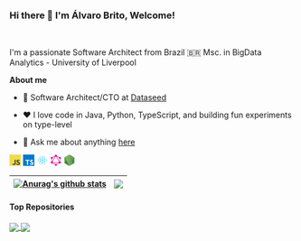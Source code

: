 ### Hi there 👋 I'm Álvaro Brito, Welcome!

<br />

I'm a passionate Software Architect from Brazil 🇧🇷
Msc. in BigData Analytics - University of Liverpool

**About me**

- 💼 Software Architect/CTO  at [Dataseed](http://live.site.dataseed.de)

- ❤️ I love code in Java, Python, TypeScript, and building fun experiments on type-level

- 💬 Ask me about anything [here](https://github.com/alvarogomes/alvarogomes/issues)

<code><img height="20" alt="javascript" src="https://raw.githubusercontent.com/github/explore/80688e429a7d4ef2fca1e82350fe8e3517d3494d/topics/javascript/javascript.png"></code>
<code><img height="20" alt="typescript" src="https://raw.githubusercontent.com/github/explore/80688e429a7d4ef2fca1e82350fe8e3517d3494d/topics/typescript/typescript.png"></code>
<code><img height="20" alt="react" src="https://raw.githubusercontent.com/github/explore/80688e429a7d4ef2fca1e82350fe8e3517d3494d/topics/react/react.png"></code>
<code><img height="20" alt="graphql" src="https://raw.githubusercontent.com/github/explore/5c058a388828bb5fde0bcafd4bc867b5bb3f26f3/topics/graphql/graphql.png"></code>
<code><img height="20" alt="nodejs" src="https://raw.githubusercontent.com/github/explore/80688e429a7d4ef2fca1e82350fe8e3517d3494d/topics/nodejs/nodejs.png"></code>    


| <a href="https://github.com/anuraghazra/github-readme-stats"><img align="center" src="https://github-readme-stats.vercel.app/api?username=alvarogomes&show_icons=true&include_all_commits=true&theme=buefy&hide_border=true" alt="Anurag's github stats" /></a> | <a href="https://github.com/alvarogomes/github-readme-stats"><img align="center" src="https://github-readme-stats.vercel.app/api/top-langs/?username=alvarogomes&layout=compact&theme=buefy&hide_border=true" /></a> |
| ------------- | ------------- |

#### Top Repositories


<a href="https://github.com/alvarogomes/github-readme-stats">
  <img align="center" src="https://github-readme-stats.vercel.app/api/pin/?username=alvarogomes&repo=github-readme-stats&theme=buefy" />
</a>
<a href="https://github.com/alvarogomes/anuraghazra.github.io">
  <img align="center" src="https://github-readme-stats.vercel.app/api/pin/?username=alvarogomes&repo=alvarogomes.github.io&theme=buefy" />
</a>

<br />
<br />


